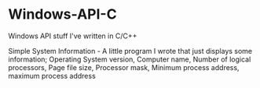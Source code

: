 # Windows-API-C
Windows API stuff I've written in C/C++

Simple System Information - A little program I wrote that just displays some information;
                                                                                  Operating System version,
                                                                                  Computer name,
                                                                                  Number of logical processors,
                                                                                  Page file size,
                                                                                  Processor mask,
                                                                                  Minimum process address,
                                                                                  maximum process address
                                                                                  
